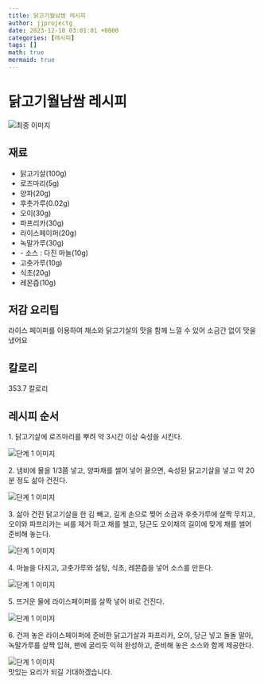 ```yaml
---
title: 닭고기월남쌈 레시피
author: jjprojectg
date: 2023-12-18 03:01:01 +0000
categories: [레시피]
tags: []
math: true
mermaid: true
---
```

<meta name="og:type" content="website"/>
<meta charset="UTF-8"/>
<div class="header">
  <h1>닭고기월남쌈 레시피</h1>
</div>

<div class="container my-4">
  <div class="row">
    <div class="col-12 col-md-6">
      <div class="recipe-image">
        <img src="http://www.foodsafetykorea.go.kr/uploadimg/cook/10_00535_2.png" class="step-image" alt="최종 이미지"/>
      </div>
    </div>
    <div class="col-12 col-md-6">
      <div class="ingredients">
        <h2>재료</h2>
        <ul class="card">
          <li> 닭고기살(100g) </li>
          <li>  로즈마리(5g) </li>
          <li>  양파(20g) </li>
          <li> 후춧가루(0.02g) </li>
          <li>  오이(30g) </li>
          <li>  파프리카(30g) </li>
          <li> 라이스페이퍼(20g) </li>
          <li>  녹말가루(30g) </li>
          <li> - 소스 : 다진 마늘(10g) </li>
          <li>  고춧가루(10g) </li>
          <li> 식초(20g) </li>
          <li>  레몬즙(10g) </li>
</ul>
      </div>
    </div>
    <div class="col-12 col-md-6">
      <div class="ingredients">
        <h2>저감 요리팁</h2>
        <div class="card"> 
          <p>
            라이스 페이퍼를 이용하여 채소와 닭고기살의 맛을 함께 느낄 수 있어 소금간 없이 맛을 냈어요
          </p>
        </div>
      </div>
      <div class="ingredients">
        <h2>칼로리</h2>
        <div class="card"> 
          <p>
            353.7 칼로리
          </p>
        </div>
      </div>
    </div>
  </div>

  <h2 class="my-4">레시피 순서</h2>
  <div class="card recipe-card">
    <div class="card-body recipe-step">
      <p class="card-text step-description">1. 닭고기살에 로즈마리를 뿌려 약 3시간
이상 숙성을 시킨다.</p>
      <img src="http://www.foodsafetykorea.go.kr/uploadimg/cook/20_00535_1.png" alt="단계 1 이미지" class="step-image"/>
    </div>
  </div>
  <div class="card recipe-card">
    <div class="card-body recipe-step">
      <p class="card-text step-description">2. 냄비에 물을 1/3쯤 넣고, 양파채를 썰어
넣어 끓으면, 숙성된 닭고기살을 넣고
약 20분 정도 삶아 건진다.</p>
      <img src="http://www.foodsafetykorea.go.kr/uploadimg/cook/20_00535_2.png" alt="단계 1 이미지" class="step-image"/>
    </div>
  </div>
  <div class="card recipe-card">
    <div class="card-body recipe-step">
      <p class="card-text step-description">3. 삶아 건진 닭고기살을 한 김 빼고, 길게
손으로 찢어 소금과 후춧가루에 살짝
무치고, 오이와 파프리카는 씨를 제거
하고 채를 썰고, 당근도 오이채의 길이에
맞게 채를 썰어 준비해 놓는다.</p>
      <img src="http://www.foodsafetykorea.go.kr/uploadimg/cook/20_00535_3.png" alt="단계 1 이미지" class="step-image"/>
    </div>
  </div>
  <div class="card recipe-card">
    <div class="card-body recipe-step">
      <p class="card-text step-description">4. 마늘을 다지고, 고춧가루와 설탕, 식초,
레몬즙을 넣어 소스를 만든다.</p>
      <img src="http://www.foodsafetykorea.go.kr/uploadimg/cook/20_00535_4.png" alt="단계 1 이미지" class="step-image"/>
    </div>
  </div>
  <div class="card recipe-card">
    <div class="card-body recipe-step">
      <p class="card-text step-description">5. 뜨거운 물에 라이스페이퍼를 살짝 넣어
바로 건진다.</p>
      <img src="http://www.foodsafetykorea.go.kr/uploadimg/cook/20_00535_5.png" alt="단계 1 이미지" class="step-image"/>
    </div>
  </div>
  <div class="card recipe-card">
    <div class="card-body recipe-step">
      <p class="card-text step-description">6. 건져 놓은 라이스페이퍼에 준비한
닭고기살과 파프리카, 오이, 당근 넣고
돌돌 말아, 녹말가루를 살짝 입혀, 팬에
굴리듯 익혀 완성하고, 준비해 놓은
소스와 함께 제공한다.</p>
      <img src="http://www.foodsafetykorea.go.kr/uploadimg/cook/20_00535_6.png" alt="단계 1 이미지" class="step-image"/>
    </div>
  </div>

</div>
맛있는 요리가 되길 기대하겠습니다.
